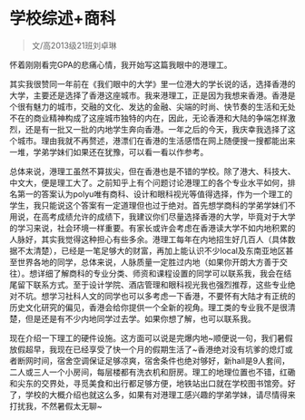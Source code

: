 
# 学校综述+商科  

> 文/高2013级21班刘卓琳  



怀着刚刚看完GPA的悲痛心情，我开始写这篇我眼中的港理工。

其实我很赞同一年前在《我们眼中的大学》里一位港大的学长说的话，选择香港的大学，主要还是选择了香港这座城市。我来港理工，正是因为我想来香港。香港是个很有魅力的城市，交融的文化、发达的金融、尖端的时尚、快节奏的生活和无处不在的商业精神构成了这座城市独特的内在，因此，无论香港和大陆的争端怎样激烈，还是有一批又一批的内地学生奔向香港。一年之后的今天，我庆幸我选择了这个城市。理由我就不再赘述，港漂们在香港的生活感悟在网上随便搜一搜都能出来一堆，学弟学妹们如果还在犹豫，可以看一看以作参考。

总体来说，港理工虽然不算拔尖，但在香港也是不错的学校。除了港大、科技大、中文大，便是理工大了。之前知乎上有个问题讨论港理工的各个专业水平如何，排名第一的答案认为polyu唯有商科、设计和眼科视光等值得选择，作为一个理工的学生，我只能说这个答案有一定道理但也过于绝对。首先想学商科的学弟学妹们不用说，在高考成绩允许的成绩下，我建议你们尽量选择香港的大学，毕竟对于大学的学习来说，社会环境一样重要。有家长或许会考虑在香港读大学不如内地积累的人脉好，其实我觉得这种担心有些多余。港理工每年在内地招生好几百人（具体数据不太清楚），已经是一笔足够大的财富，再加上能认识不少local及东南亚地区甚至世界各地的同学，总体来说，人脉质量一定胜过内地（如果你开朗大方善于交往）。想详细了解商科的专业分类、师资和课程设置的同学可以联系我，我会在结尾留下联系方式。至于设计学院、酒店管理和眼科视光我也强烈推荐，这些专业绝对不坑。想学习社科人文的同学也可以多考虑一下香港，不要怀有大陆才有正统的历史文化研究的偏见，香港会给你提供一个全新的视角。理工类的专业我不是很清楚，但是还是有不少内地同学过去学。如果你想了解，也可以联系我。

现在介绍一下理工的硬件设施。这方面可以说是完爆内地~顺便说一句，我们暑假放假超早，我现在已经享受了快一个月的假期生活了~香港绝对没有坑爹的熄灯或者断网时间，宿舍空调保证足够凉爽，宿舍条件也绝对够好，新hall是9人套间，二人或三人一个小房间，每层楼都有洗衣机和厨房。理工的地理位置也不错，红磡和尖东的交界处，寻觅美食和出行都足够方便，地铁站出口就在学校图书馆旁。好了，学校的大概介绍也就这么多，如果有对港理工感兴趣的学弟学妹，请尽情得来打扰我，不然暑假太无聊~


